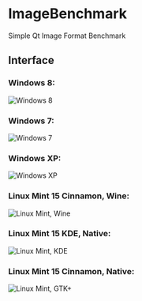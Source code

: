 ImageBenchmark
==============

Simple Qt Image Format Benchmark

## Interface

### Windows 8:
![Windows 8](https://raw.github.com/EXL/ImageBenchmark/master/screens/Windows8.png)

### Windows 7:
![Windows 7](https://raw.github.com/EXL/ImageBenchmark/master/screens/Windows7.png)

### Windows XP:
![Windows XP](https://raw.github.com/EXL/ImageBenchmark/master/screens/WindowsXP.png)

### Linux Mint 15 Cinnamon, Wine:
![Linux Mint, Wine](https://raw.github.com/EXL/ImageBenchmark/master/screens/LinuxMint-Wine.png)

### Linux Mint 15 KDE, Native:
![Linux Mint, KDE](https://raw.github.com/EXL/ImageBenchmark/master/screens/LinuxMint-NativeKDE.png)

### Linux Mint 15 Cinnamon, Native:
![Linux Mint, GTK+](https://raw.github.com/EXL/ImageBenchmark/master/screens/LinuxMint-Native.png)